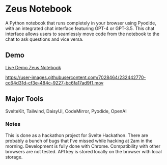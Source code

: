 # Zeus Notebook

A Python notebook that runs completely in your browser using Pyodide, with an integrated chat interface featuring GPT-4 or GPT-3.5. This chat interface allows users to seamlessly move code from the notebook to the chat to ask questions and vice versa.

## Demo
[Live Demo Zeus Notebook](https://zeusnotebook.com)

https://user-images.githubusercontent.com/7028464/232442770-cc64d31d-cf3e-484c-9227-bc6fa17ad9f1.mov


## Major Tools
SvelteKit, Tailwind, DaisyUI, CodeMirror, Pyodide, OpenAI

### Notes
This is done as a hackathon project for Svelte Hackathon. There are probably a bunch of bugs that I've missed while hacking at 2am in the morning. Development is fully done with Chrome. Compatibility with other browsers are not tested. API key is stored locally on the browser with local storage. 
